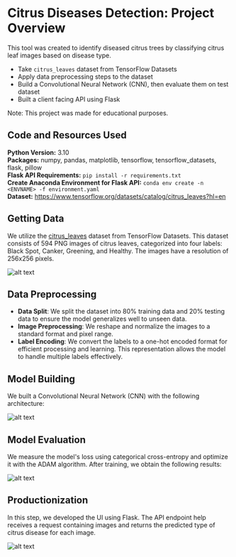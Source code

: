 # Citrus Diseases Detection: Project Overview  
This tool was created to identify diseased citrus trees by classifying citrus leaf images based on disease type. 

* Take `citrus_leaves` dataset from TensorFlow Datasets
* Apply data preprocessing steps to the dataset
* Build a Convolutional Neural Network (CNN), then evaluate them on test dataset
* Built a client facing API using Flask 

Note: This project was made for educational purposes.

## Code and Resources Used 
**Python Version:** 3.10  
**Packages:** numpy, pandas, matplotlib, tensorflow, tensorflow_datasets, flask, pillow  
**Flask API Requirements:**  ```pip install -r requirements.txt```  
**Create Anaconda Environment for Flask API:**  ```conda env create -n <ENVNAME> -f environment.yaml```  
**Dataset:** https://www.tensorflow.org/datasets/catalog/citrus_leaves?hl=en

## Getting Data
We utilize the <a href="https://www.tensorflow.org/datasets/catalog/citrus_leaves?hl=en">citrus_leaves</a> dataset from TensorFlow Datasets. This dataset consists of 594 PNG images of citrus leaves, categorized into four labels: Black Spot, Canker, Greening, and Healthy. The images have a resolution of 256x256 pixels.

![alt text](https://github.com/polaternez/citrus_diseases_detection/blob/master/images/train_images.png "Train images")


## Data Preprocessing

* **Data Split**: We split the dataset into 80% training data and 20% testing data to ensure the model generalizes well to unseen data.
* **Image Preprocessing**: We reshape and normalize the images to a standard format and pixel range. 
* **Label Encoding**: We convert the labels to a one-hot encoded format for efficient processing and learning. This representation allows the model to handle multiple labels effectively.


## Model Building 

We built a Convolutional Neural Network (CNN) with the following architecture:

![alt text](https://github.com/polaternez/citrus_diseases_detection/blob/master/images/model.png "Convolutional Neural Network(CNN)")

## Model Evaluation 

We measure the model's loss using categorical cross-entropy and optimize it with the ADAM algorithm. After training, we obtain the following results:

![alt text](https://github.com/polaternez/citrus_diseases_detection/blob/master/images/model_evaluation.png "Model Performances")

## Productionization 
In this step, we developed the UI using Flask. The API endpoint help receives a request containing images and returns the predicted type of citrus disease for each image.

![alt text](https://github.com/polaternez/citrus_diseases_detection/blob/master/images/flask-api.png "Citrus Diseases Detection API")








